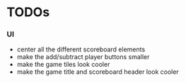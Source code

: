 # TODOs

### UI

* center all the different scoreboard elements
* make the add/subtract player buttons smaller
* make the game tiles look cooler
* make the game title and scoreboard header look cooler
